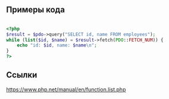 ## Примеры кода

```php

<?php
$result = $pdo->query("SELECT id, name FROM employees");
while (list($id, $name) = $result->fetch(PDO::FETCH_NUM)) {
    echo "id: $id, name: $name\n";
}
?>

```
## Ссылки
https://www.php.net/manual/en/function.list.php

